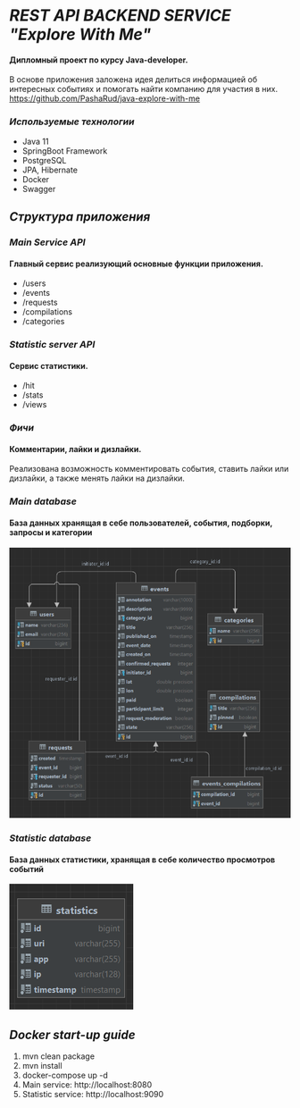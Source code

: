 # _REST API BACKEND SERVICE "Explore With Me"_
#### Дипломный проект по курсу Java-developer.
В основе приложения заложена идея делиться информацией об интересных 
событиях и помогать найти компанию для участия в них.
https://github.com/PashaRud/java-explore-with-me

### _Используемые технологии_
- Java 11
- SpringBoot Framework
- PostgreSQL
- JPA, Hibernate
- Docker
- Swagger

## _Структура приложения_

### _Main Service API_
#### Главный сервис реализующий основные функции приложения.
- /users 
- /events  
- /requests
- /compilations
- /categories

### _Statistic server API_
#### Сервис статистики.
- /hit
- /stats
- /views

### _Фичи_
#### Комментарии, лайки и дизлайки.
Реализована возможность комментировать события, ставить лайки или дизлайки, а также менять 
лайки на дизлайки.

### _Main database_
#### База данных хранящая в себе пользователей, события, подборки, запросы и категории
![img.png](img.png)

### _Statistic database_
#### База данных статистики, хранящая в себе количество просмотров событий
![img_1.png](img_1.png)

## _Docker start-up guide_
1. mvn clean package
2. mvn install
3. docker-compose up -d
4. Main service: http://localhost:8080
5. Statistic service: http://localhost:9090